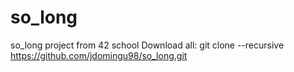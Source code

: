 # so_long
so_long project from 42 school
Download all: git clone --recursive https://github.com/jdomingu98/so_long.git
